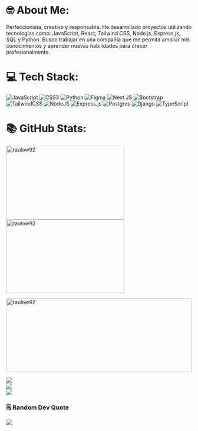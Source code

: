 # 🤓 About Me:
Perfeccionista, creativo y responsable. He desarrollado proyectos utilizando tecnologías como: JavaScript, React, Tailwind CSS, Node.js, Express.js, SQL y Python. Busco trabajar en una compañía que me permita ampliar mis conocimientos y aprender nuevas habilidades para crecer profesionalmente.

# 💻 Tech Stack:
![JavaScript](https://img.shields.io/badge/javascript-%23323330.svg?style=for-the-badge&logo=javascript&logoColor=%23F7DF1E) ![CSS3](https://img.shields.io/badge/css3-%231572B6.svg?style=for-the-badge&logo=css3&logoColor=white) ![Python](https://img.shields.io/badge/python-3670A0?style=for-the-badge&logo=python&logoColor=ffdd54) ![Figma](https://img.shields.io/badge/figma-%23F24E1E.svg?style=for-the-badge&logo=figma&logoColor=white) ![Next JS](https://img.shields.io/badge/Next-black?style=for-the-badge&logo=next.js&logoColor=white) ![Bootstrap](https://img.shields.io/badge/bootstrap-%238511FA.svg?style=for-the-badge&logo=bootstrap&logoColor=white) ![TailwindCSS](https://img.shields.io/badge/tailwindcss-%2338B2AC.svg?style=for-the-badge&logo=tailwind-css&logoColor=white) ![NodeJS](https://img.shields.io/badge/node.js-6DA55F?style=for-the-badge&logo=node.js&logoColor=white) ![Express.js](https://img.shields.io/badge/express.js-%23404d59.svg?style=for-the-badge&logo=express&logoColor=%2361DAFB) ![Postgres](https://img.shields.io/badge/postgres-%23316192.svg?style=for-the-badge&logo=postgresql&logoColor=white) ![Django](https://img.shields.io/badge/django-%23092E20.svg?style=for-the-badge&logo=django&logoColor=white) ![TypeScript](https://img.shields.io/badge/typescript-%23007ACC.svg?style=for-the-badge&logo=typescript&logoColor=white)
# 📚 GitHub Stats:

<p><img height=200 width=320 align="left" src="https://github-readme-stats.vercel.app/api/top-langs/?username=raulow92&theme=prussian&hide_border=true&include_all_commits=false&count_private=false&layout=compact&card_width=320" alt="raulow92" /></p>
<p><img height=200 width=320 align="center" src="https://github-readme-stats.vercel.app/api?username=raulow92&theme=prussian&hide_border=true&include_all_commits=false&count_private=false" alt="raulow92" /></p>
<p><img height=200 width=100% align="center" src="https://github-readme-streak-stats.herokuapp.com/?user=raulow92&theme=prussian&hide_border=true" alt="raulow92" /></p>

![](https://github-readme-stats.vercel.app/api?username=raulow92&theme=prussian&hide_border=false&include_all_commits=false&count_private=false)<br/>
![](https://github-readme-streak-stats.herokuapp.com/?user=raulow92&theme=prussian&hide_border=false)<br/>
![](https://github-readme-stats.vercel.app/api/top-langs/?username=raulow92&theme=prussian&hide_border=false&include_all_commits=false&count_private=false&layout=compact)

### 🗒️ Random Dev Quote
![](https://quotes-github-readme.vercel.app/api?type=vetical)

